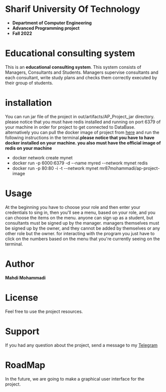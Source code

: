 # Sharif University Of Technology
* **Department of Computer Engineering**
* **Advanced Programming project**
* **Fall 2022**

# Educational consulting system
This is an **educational consulting system**.
This system consists of Managers, Consultants and Students.
Managers supervise consultants and each consultant, write study plans and checks them correctly executed
by their group of students.



# installation
You can run jar file of the project in out/artifacts/AP_Project_jar directory.
please notice that you must have redis installed and running on port 6379 of your machine
in order for project to get connected to DataBase.
alternatively you can pull the docker image of project from [here](https://hub.docker.com/r/mr87mohammadi/ap-project-image) and run the following instructions
in the terminal.<STRONG>please notice that you have to have docker installed on your machine. you also must have the official image of redis on your machine</STRONG>
* docker network create mynet
* docker run -p 6000:6379 -d --name myred --network mynet redis
* docker run -p 80:80 -i -t --network mynet mr87mohammadi/ap-project-image
# Usage
At the beginning you have to choose your role and then enter your credentials to sing in, then you'll see a menu, based on your role,
and you can choose the items on the menu.
anyone can sign up as a student, but consultants must be 
signed up by the manager. managers themselves must be signed up by the owner, and they cannot be added by themselves or any other role but the owner.
for interacting with the program you just have to click on the numbers based on the menu that you're currently seeing on the terminal.

# Author
**Mahdi Mohammadi**

# License
Feel free to use the project resources.

# Support
If you had any question about the project, send a message to my [Telegram](https://t.me/Mahdi_Mohammadi_z)

# RoadMap
In the future, we are going to make a graphical user interface for the project.